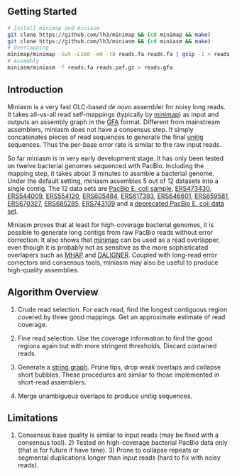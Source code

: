 ## Getting Started

```sh
# Install minimap and miniasm
git clone https://github.com/lh3/minimap && (cd minimap && make)
git clone https://github.com/lh3/miniasm && (cd miniasm && make)
# Overlapping
minimap/minimap -Sw5 -L100 -m0 -t8 reads.fa reads.fa | gzip -1 > reads.paf.gz
# Assembly
miniasm/miniasm -f reads.fa reads.paf.gz > reads.gfa
```

## Introduction

Miniasm is a very fast OLC-based *de novo* assembler for noisy long reads. It
takes all-vs-all read self-mappings (typically by [minimap][minimap]) as input
and outputs an assembly graph in the [GFA][gfa] format. Different from
mainstream assemblers, miniasm does not have a consensus step. It simply
concatenates pieces of read sequences to generate the final [unitig][unitig]
sequences. Thus the per-base error rate is similar to the raw input reads.

So far miniasm is in very early development stage. It has only been tested on
twelve bacterial genomes sequenced with PacBio. Including the mapping step, it
takes about 3 minutes to assmble a bacterial genome. Under the default setting,
miniasm assembles 5 out of 12 datasets into a single contig. The 12 data sets
are [PacBio E. coli sample][PB-151103], [ERS473430][ERS473430],
[ERS544009][ERS544009], [ERS554120][ERS554120], [ERS605484][ERS605484],
[ERS617393][ERS617393], [ERS646601][ERS646601], [ERS659581][ERS659581],
[ERS670327][ERS670327], [ERS685285][ERS685285], [ERS743109][ERS743109] and a
[deprecated PacBio E. coli data set][PB-deprecated].

Miniasm proves that at least for high-coverage bacterial genomes, it is
possible to generate long contigs from raw PacBio reads without error
correction. It also shows that [minimap][minimap] can be used as a read
overlapper, even though it is probably not as sensitive as the more
sophisticated overlapers such as [MHAP][mhap] and [DALIGNER][daligner].
Coupled with long-read error correctors and consensus tools, miniasm
may also be useful to produce high-quality assemblies.

## Algorithm Overview

1. Crude read selection. For each read, find the longest contiguous region
   covered by three good mappings. Get an approximate estimate of read
   coverage.

2. Fine read selection. Use the coverage information to find the good regions
   again but with more stringent thresholds. Discard contained reads.

3. Generate a [string graph][sg]. Prune tips, drop weak overlaps and collapse
   short bubbles. These procedures are similar to those implemented in
   short-read assemblers.

4. Merge unambiguous overlaps to produce unitig sequences.

## Limitations

1) Consensus base quality is similar to input reads (may be fixed with a
consensus tool). 2) Tested on high-coverage bacterial PacBio data only (that is
for future if have time). 3) Prone to collapse repeats or segmental
duplications longer than input reads (hard to fix with noisy reads).



[unitig]: http://wgs-assembler.sourceforge.net/wiki/index.php/Celera_Assembler_Terminology
[minimap]: https://github.com/lh3/minimap
[paf]: https://github.com/lh3/miniasm/blob/master/PAF.md
[gfa]: https://github.com/pmelsted/GFA-spec/blob/master/GFA-spec.md
[ERS473430]: http://www.ebi.ac.uk/ena/data/view/ERS473430
[ERS544009]: http://www.ebi.ac.uk/ena/data/view/ERS544009
[ERS554120]: http://www.ebi.ac.uk/ena/data/view/ERS554120
[ERS605484]: http://www.ebi.ac.uk/ena/data/view/ERS605484
[ERS617393]: http://www.ebi.ac.uk/ena/data/view/ERS617393
[ERS646601]: http://www.ebi.ac.uk/ena/data/view/ERS646601
[ERS659581]: http://www.ebi.ac.uk/ena/data/view/ERS659581
[ERS670327]: http://www.ebi.ac.uk/ena/data/view/ERS670327
[ERS685285]: http://www.ebi.ac.uk/ena/data/view/ERS685285
[ERS743109]: http://www.ebi.ac.uk/ena/data/view/ERS743109
[PB-151103]: https://github.com/PacificBiosciences/DevNet/wiki/E.-coli-Bacterial-Assembly
[PB-deprecated]: https://github.com/PacificBiosciences/DevNet/wiki/E.-coli-20kb-Size-Selected-Library-with-P6-C4
[mhap]: https://github.com/marbl/MHAP
[daligner]: https://github.com/thegenemyers/DALIGNER
[sg]: http://bioinformatics.oxfordjournals.org/content/21/suppl_2/ii79.abstract
